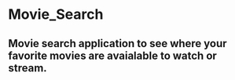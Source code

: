 # Movie_Search

## Movie search application to see where your favorite movies are avaialable to watch or stream. 
